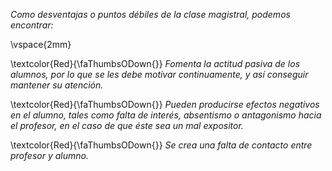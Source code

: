
*Como desventajas o puntos débiles de la clase magistral, podemos encontrar:*
      
\vspace{2mm}

\textcolor{Red}{\faThumbsODown{}} *Fomenta la actitud pasiva de los alumnos, por lo que se les debe motivar continuamente, y así conseguir mantener su atención.*

\textcolor{Red}{\faThumbsODown{}} *Pueden producirse efectos negativos en el alumno, tales como falta de interés, absentismo o antagonismo hacia el profesor, en el caso de que éste sea un mal expositor.*

\textcolor{Red}{\faThumbsODown{}} *Se crea una falta de contacto entre profesor y alumno.*

